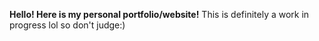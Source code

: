 <strong> Hello! Here is my personal portfolio/website!</strong>
This is definitely a work in progress lol so don't judge:)
